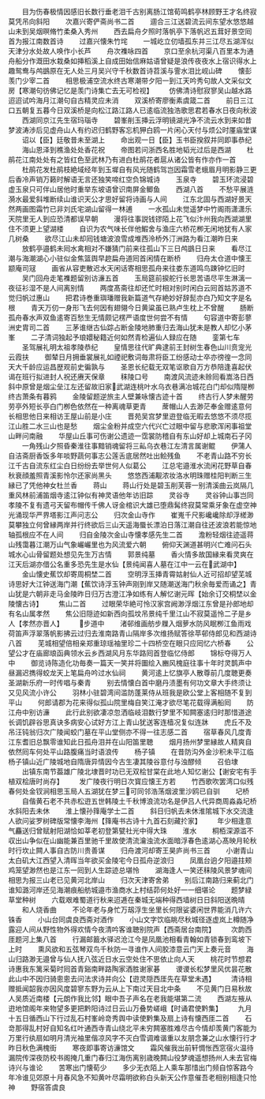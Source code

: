 <!-- { "loadSidebar": true } -->
　　目为伤春极情因感旧长数行垂老泪千古别离肠江馆荀鸣鹤亭林顾野王才名终寂莫凭吊向斜阳
　　次嘉兴寄俨斋尚书二首
　　逥合三江送碧流云间东望水悠悠越山未到吴烟暝脩竹柔桑入秀州
　　西去扁舟夕照时落帆亭下落帆迟五茸好景空囘首为报江南数首诗
　　过嘉兴懐朱竹垞
　　一城屹立仞墙孤东并三江尽五湖浑似天津分水处故人唤作小长芦
　　舟次襍咏四首
　　京口至余杭河渠八百里本为通舟船分作溉田水栽桑如挿稻溪上自成田始信麻姑语曾疑是浪传夜夜水上宿识得水上趣鸳鸯与鸬鷀原在无人处三月吴兴守千秋数首诗苕溪与霅水泪比岘山碑
　　懐彭羡门少宰二首
　　相思极浦空流水终古寒潮带夕阳一到江天吟秀句故人文采似文房【寒潮句彷佛记忆是羡门诗集亡去无可检视】
　　仿佛清诗慰寂寥吴山越水路迢迢试吟海月江潮句自古精灵应未消
　　双溪桥寄廖衡素虞箴二首
　　前日三江口五朝复五暮今日双溪桥是向松江路江路人已逺临流独浩歌思君若春水日夜向秋波
　　西湖同京江先生宿玛瑙寺
　　碧峯削玉挿云浮明镜湖光净不流云水到来如昔梦波涛渉后见虚舟山人有约迟归鹤野客忘机狎白鸥一片闲心天付与烦公时厪庙堂谋
　　诏以【臣】廷敬昔未至湖上
　　命出观一日【臣】玉书臣揆叙并同即事恭纪
　　海山恩泽到樵渔处处香花祝
　　帝图若问浙西名胜地韬光过后是西湖
　　杜鹃花江南处处有之皆红色至武林乃有进白杜鹃花者扈从诸公皆有作亦作一首
　　杜鹃花发杜鹃枝絶域经年到玉墀自有风光随鹤驾岂因霜雪老蛾眉月明影静三更后香冷声销万籁时解语无言还独笑啼红空负锦城诗
　　玉泉寺
　　碧玉环流浸碧虚玉泉只可伴山居他时重举东坡语曾识南屏金鲫鱼
　　西湖八首
　　不愁平展涟漪水最爱斜堆断续山谁识天公才思好留将诗画与人间
　　江东北固与西湖好景天然两画图霜竹已非刘氏宅湖山留得一林逋
　　一水孤山未觉遥梦中竹阁雨潇潇乐天院里无人到应恐清都误早朝
　　漫将往事説钱镠陌上花飞似汴州我向西湖湖里住不须更上望湖楼
　　自识为农气味长伴他鰕舍与渔庄六桥花栁无闲地犹有人家几树桑
　　欲尽江山未却囘钱塘波浪雪成堆西泠桥外汀洲路为看江潮昨日来
　　放鹤亭邉鹤未囘水禽相对不嫌猜门前来往孤山下三日鸬鷀日日来
　　看尽江潮与海潮湖心小驻似金焦篮舆早趂扁舟道囘首闲情在断桥
　　归舟太仓道中懐王颛庵司冦
　　画省从容吏散迟水天闲话寄相思孤舟来往娄东道鸣鸟踈钟忆旧时
　　吴门回舟走笔襍题留别访濓五首
　　玉局筵前捩舵行长思苦语尽平生淋漓一夜征衫湿不是人间离别情
　　两度髙斋往却还忙时相对别时闲白云囘首姑苏道不觉归帆过惠山
　　把君诗巻重璵璠赠我新篇道气存絶妙好辞髭亦白乃知文字是名根
　　青天万仞一身形飞去何因有翅翎今日黄粱虽已熟卢生枕上不曾醒
　　肠断孤舟春水声双鱼逺寄百愁生无情颇记楞严语度世何尝不有情
　　句容道中寄彭蓼洲史胄司二首
　　三茅谁继古仙踪占断金陵地肺重归去海山犹未是教人却忆小茅峯
　　二子清词独起予琅嬛秘籍近何如然青检遍仙人録应在随
　　銮第七车
　　圣驾展礼明太祖孝陵恭纪
　　皇情思往代旷典逮前王封树生春色山川贲宠光云霞扶
　　御辇日月拥垂裳展礼如禋祀敷词毎肃将臣工纷感动士卒亦徬徨一念同天大千龄应运昌歴观前史徧孰与
　　圣恩长纪载无双笔讴歌自万方恭陪逢喜起伏谒在班行拟进封人祝还赓天保章
　　秣陵口号
　　南渡风流迹未赊囘看嵩洛日西斜中原曾是烟尘垒江左还留故旧家武湖连桃叶水乌衣巷满冶城花白门却似隋隄栁终古萧条有暮鸦
　　金陵留题逆旅主人壁兼咏懐古迹十首
　　终古行人梦未醒劳劳亭外短长亭白门栁色依然在一种离魂草更青
　　蓆帽山人去渺茫奉金赠逺意何长相思他日来相访王屋山前是小庄
　　晋苑吴宫梦里逰登临无暇去悠悠不须尽揽江山胜二水三山也是愁
　　烟尘金粉并成空六代兴亡过眼中留与悲歌浑闲事祖堂山畔问南融
　　华屋山丘事可伤谢公遗迹一霑裳防稽自有东山好却上城南石子冈
　　一角残山夕照昏秦淮往事黯销魂留将三畆乌衣巷江左清言属谢鲲
　　伊蒲人自洁斋厨香饭多年啖野蔬何事志公莲舌底居然吐出鲙残鱼
　　不老青山路不穷长江千古自流东红尘白日纷纷去举世何人似葛公
　　江总宅邉淮水流闲花野草自春秋衰顔羞照青溪影怜尔还家尚黑头
　　悠悠西浦觏浓妆洛水明珠赠桂阳判断三生縁已了凭他神女杜兰香
　　蒋山
　　蒋山行处是碧玉削芙蓉一别清溪曲云岚隔几重风林前浦笛烟寺逺江钟似有神灵语他年访旧踪
　　灵谷寺
　　灵谷钟山事岂同孝陵不复有遗弓天留布帽传千佛人讶金棺识大雄已堕鼎髯终寂莫常乘牙象在虚空神光涌现华严界塔影江声问志公
　　归次金山寺作
　　崔嵬千尺影巉巉除却浮槎渺莫攀独立何曾縁两岸并行终欲后三山天遥海蜃长漂泊日落江潮自往还波浪若能惊地轴孤根应不在人间
　　归自金陵次金山寺懐孝感先生二首
　　澹粉轻烟往迹遥蒋山残霭暮江潮万山气象巗巗里也为风流爱六朝
　　俯仰天渊道甚明兴亡难问石头城水心山骨留题处想见先生万古情
　　郭景纯墓
　　香火情多故国縁来看灵爽在江天后湖亦借公名重多恐先生是水仙【景纯闻喜人墓在江中一云在武湖中】
　　金山懐史蕉饮却寄周桐埜二首
　　空明浮玉挿青霄姑射仙人近可招却望芜城诗思好大江钟送海门潮【蕉饮诗浮玉钟声刚到岸又随潮送海门秋余毎爱而诵之】青山犹是六朝非走马金陵昨日归万古澄江净如练有人解忆谢元晖【始余订交桐埜以金陵懐古诗】
　　焦山二首
　　过眼荣华絶可怜汉家宫阙渺浮烟江东曾是孙郎地却有名山属孝然
　　焦公旧隠迹如新西向孤坟吊景纯千里江山不寂莫遥怜二子是乡人【孝然亦晋人】
　　步道中
　　渚邨维画舫步屧入烟萝水防风眠栁江鱼雨戏荷笛声浮翠落帆影拂云过归去淮南路青山隔岸多次维扬赋答徐苹邨侍郎见和西湖诗八首
　　芜城相望倍相亲郑重琼瑶袖里珍二十四桥空在眼只应囘忆六桥春
　　公望公才在庙廊琅函典领水云乡西湖风月东华路囘首登临忆侍郎
　　锦标夺得万人中
　　御览诗陈造化功毎奏一篇天一笑并将圗绘入豳风槐庭往事十年时灵鹊声中昼漏迟擕得蛟龙天上笔扁舟吟过水仙祠
　　黄河逺上忆旗亭人散尊前几度聴更奏圣湖新乐府一时传唱与秦青
　　别去情懐白首中磨丹渍墨有何功文章大手终须让又见风流小许公
　　羽林小驻碧湾间滥防蓬莱侍从班我是欧公堂上客相随不复到平山
　　何郎请郡为花来得似孤山院里梅自笑江淹才欲尽笔花载得满船囘
　　防江舟中别访濓
　　此行此别欲凄凉忽洒临岐泪数行梦里不知闗塞逺归时那惜道途长调饥辟谷思真诀多病安心试好方江上青山犹送客连樯况复似连牀
　　虎丘不及吊汪钝翁归次广陵闻蛟门墓在平山堂侧亦不得一往志感二首
　　宿草春风几度青江东耆旧总飘零谁知此日孤舟泪并在山阳笛里聴
　　烟月扬州梦里縁故人精爽自依然囘车何处平山路腹痛当时语浪传
　　杨子镇
　　在昔防沟外金沙积未平江临杨子镇山近广陵城地自隋唐异情因今古生凄其陵谷意付与浊醪倾
　　召伯埭
　　出镇东南节葢雄广陵北埭晋时功已无双桧甘棠在此地人知忆谢公【谢安宅有手植双桧唐时尚存】
　　发广陵夜行明日次寳应懐王方若
　　竹西歌吹罢湾口似残春何处金钗涧相思玉局人五湖犹在梦三可同邻浩荡烟波里沙鸥已自驯
　　圮桥
　　自偕黄石老不共赤松逰五世韩陵土千秋博浪流功名是伊吕人代异商周淼淼圮桥水斜阳去未休
　　淮上懐孙箨庵学士二首
　　斜日归帆去未休淮隂城下水交流逢人欲问娑罗树碑版常懐李海州【箨庵书古诗十九首石刻藏扵家】
　　年少相逢意气麤送归曾赋射阳湖恰如莘老初登第甓社光中得大珠
　　淮水
　　桐栢深源滥不収出山争似在山幽能兼百里驰千里故使清流瀹浊流水面暗浮春色逺湖心髙映月轮秋时行坎止闗人事自古防川贵善谋
　　归舟渡河却寄王昊庐尚书三首
　　小谢青山太白矶大江西望入清晖当年欲买金陵宅今日孤舟逆浪归
　　凤凰台逈夕阳邉拄颊鸡笼望渺然也是江东一囘到人生踪迹总堪怜
　　湖海逢人一笑还秣陵风景梦魂间相思为报三山老已见黄河北岸山
　　归次天津寄舍弟
　　别后江南路归来蓟北门谁知潞河岸还见海潮痕船舫城邉市渔商水上村结茆何处好一一细堪论
　　题梦緑草堂种树
　　六载艰难蜀道行秋来迢逓在秦城无端种得西墙树日日斜阳送晩晴
　　和人烧香曲
　　不论年老与身忙万刼浮生坐里长何限娑婆闲世界能消几许六铢香
　　小山台同虞良西斋对酒作
　　小山文字饮临眺尽秋城径逐虚岚上樽随净露迎人间从野性物外得欢情今夜清吟客谁聴别院声【西斋居台南院】
　　次韵西厓题河上集八首
　　行漏邮籖水驿迟沧江今是凤凰池相看青翰如青锁春到鸾坡下上时
　　熏风欲和五弦琴双鸟千秋防一寻谁作人间胶漆意云门天上奏元音
　　海山归路渺无邉曾与仙人抚八弦近日水云空处住不思依止向人天
　　桃花时节想君诗惠我东篱采菊时囘首青谿南畔路陶家酒胜谢家碁
　　谡谡长松梦里风优昙花散此山中不因归骑悤悤去问法求诗并向公【逰灵隠西厓先在草堂未遇】
　　清诗相赠抵闻韶我亦因风度碧寥东野为云从上下南过天目北中条
　　不见黄门日易秋故人吴质近南楼【元朗作我比邻】眼中吾子声名在老我能堪第二流
　　西湖左掖从逰地馆阁年来物望多更把黔阳诗过日云山万叠势嵯峨【时诵君使黔集】
　　九月十五日循西山下行过乱石村峯岭竒秀舆中读使黔集及扇上诗有懐西厓二首
　　石竒那得乱村好自知名红叶通西寺青山绕北平未穷闗塞胜难尽古今情却羡黄门客能为万里行纨扇如明月清光袖里偕凉风字不灭白雪调难谐重以友朋念兼之山水懐行行才昨日秋色满槐街
　　寒夜即事寄访濓馆文
　　霜风催我出前轩惆怅西窓宿火温待漏院传深夜防校书阁掩几重门春归江海伤离别歳晚闗山役梦魂遥想扬州人未去官梅诗兴与谁论
　　苦寒出门懐荀少
　　多少无衣陌上人乘车那惜出门频自惊客路今年冷谁见郊原十月春风急不知黄叶尽霜明欲称白头新天公作意催吾老相别相逢只怆神
　　野宿答虞良

